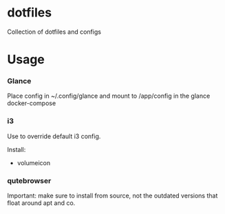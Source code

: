# dotfiles
Collection of dotfiles and configs


# Usage

### Glance

Place config in ~/.config/glance and mount to /app/config in the glance docker-compose

### i3 

Use to override default i3 config.

Install:
  - volumeicon


### qutebrowser

Important: make sure to install from source, not the outdated versions that float around apt and co.

